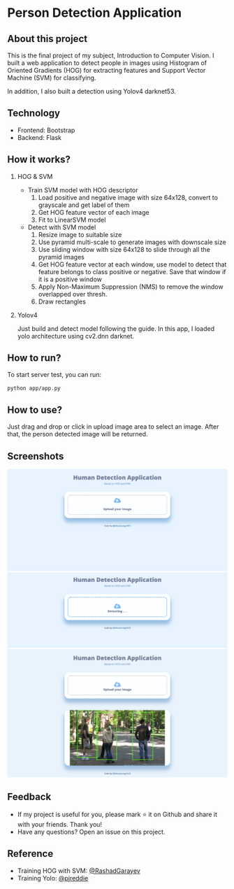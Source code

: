 # Person Detection Application

## About this project

This is the final project of my subject, Introduction to Computer Vision. I built a web application to detect people in images using Histogram of Oriented Gradients (HOG) for extracting features and Support Vector Machine (SVM) for classifying.

In addition, I also built a detection using Yolov4 darknet53.

## Technology

* Frontend: Bootstrap
* Backend: Flask

## How it works?

1. HOG & SVM
    * Train SVM model with HOG descriptor
        1. Load positive and negative image with size 64x128, convert to grayscale and get label of them
        2. Get HOG feature vector of each image
        3. Fit to LinearSVM model
    * Detect with SVM model
        1. Resize image to suitable size
        2. Use pyramid multi-scale to generate images with downscale size
        3. Use sliding window with size 64x128 to slide through all the pyramid images
        4. Get HOG feature vector at each window, use model to detect that feature belongs to class positive or negative. Save that window if it is a positive window
        5. Apply Non-Maximum Suppression (NMS) to remove the window overlapped over thresh.
        6. Draw rectangles
2. Yolov4
   
    Just build and detect model following the guide. In this app, I loaded yolo architecture using cv2.dnn darknet.

## How to run?

To start server test, you can run:
```
python app/app.py
```

## How to use?

Just drag and drop or click in upload image area to select an image. After that, the person detected image will be returned.

## Screenshots

![Upload](./app/static/images/upload.png)
![Detect](./app/static/images/detect.png)
![Result](./app/static/images/result.png)

## Feedback

* If my project is useful for you, please mark ⭐ it on Github and share it with your friends. Thank you!
* Have any questions? Open an issue on this project.

## Reference

* Training HOG with SVM: [@RashadGarayev](https://github.com/RashadGarayev/PersonDetection)
* Training Yolo: [@pjreddie](https://github.com/pjreddie/darknet)

